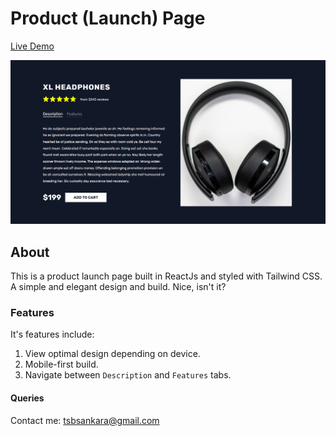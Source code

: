 # Product (Launch) Page

[Live Demo](http://tsbsankara-product-page.netlify.app)

![alt](./headphones.png)

## About

This is a product launch page built in ReactJs and styled with Tailwind CSS. A simple and elegant design and build. Nice, isn't it?

### Features

It's features include:

1. View optimal design depending on device.
2. Mobile-first build.
3. Navigate between `Description` and `Features` tabs.

#### Queries

Contact me: tsbsankara@gmail.com
